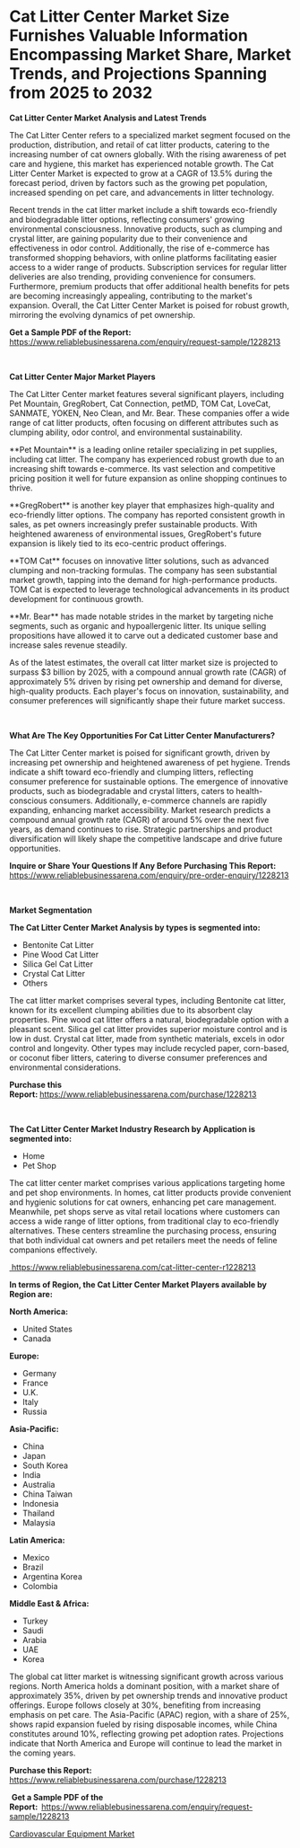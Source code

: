 <p><h1>Cat Litter Center Market Size Furnishes Valuable Information Encompassing Market Share, Market Trends, and Projections Spanning from 2025 to 2032</h1></p><p><strong>Cat Litter Center Market Analysis and Latest Trends</strong></p>
<p><p>The Cat Litter Center refers to a specialized market segment focused on the production, distribution, and retail of cat litter products, catering to the increasing number of cat owners globally. With the rising awareness of pet care and hygiene, this market has experienced notable growth. The Cat Litter Center Market is expected to grow at a CAGR of 13.5% during the forecast period, driven by factors such as the growing pet population, increased spending on pet care, and advancements in litter technology.</p><p>Recent trends in the cat litter market include a shift towards eco-friendly and biodegradable litter options, reflecting consumers' growing environmental consciousness. Innovative products, such as clumping and crystal litter, are gaining popularity due to their convenience and effectiveness in odor control. Additionally, the rise of e-commerce has transformed shopping behaviors, with online platforms facilitating easier access to a wider range of products. Subscription services for regular litter deliveries are also trending, providing convenience for consumers. Furthermore, premium products that offer additional health benefits for pets are becoming increasingly appealing, contributing to the market's expansion. Overall, the Cat Litter Center Market is poised for robust growth, mirroring the evolving dynamics of pet ownership.</p></p>
<p><strong>Get a Sample PDF of the Report:&nbsp;</strong> <a href="https://www.reliablebusinessarena.com/enquiry/request-sample/1228213?utm_campaign=1892&utm_medium=2&utm_source=Github&utm_content=ia&utm_term=07022025&utm_id=cat-litter-center">https://www.reliablebusinessarena.com/enquiry/request-sample/1228213</a></p>
<p>&nbsp;</p>
<p><strong>Cat Litter Center Major Market Players</strong></p>
<p><p>The Cat Litter Center market features several significant players, including Pet Mountain, GregRobert, Cat Connection, petMD, TOM Cat, LoveCat, SANMATE, YOKEN, Neo Clean, and Mr. Bear. These companies offer a wide range of cat litter products, often focusing on different attributes such as clumping ability, odor control, and environmental sustainability.</p><p>**Pet Mountain** is a leading online retailer specializing in pet supplies, including cat litter. The company has experienced robust growth due to an increasing shift towards e-commerce. Its vast selection and competitive pricing position it well for future expansion as online shopping continues to thrive.</p><p>**GregRobert** is another key player that emphasizes high-quality and eco-friendly litter options. The company has reported consistent growth in sales, as pet owners increasingly prefer sustainable products. With heightened awareness of environmental issues, GregRobert's future expansion is likely tied to its eco-centric product offerings.</p><p>**TOM Cat** focuses on innovative litter solutions, such as advanced clumping and non-tracking formulas. The company has seen substantial market growth, tapping into the demand for high-performance products. TOM Cat is expected to leverage technological advancements in its product development for continuous growth.</p><p>**Mr. Bear** has made notable strides in the market by targeting niche segments, such as organic and hypoallergenic litter. Its unique selling propositions have allowed it to carve out a dedicated customer base and increase sales revenue steadily.</p><p>As of the latest estimates, the overall cat litter market size is projected to surpass $3 billion by 2025, with a compound annual growth rate (CAGR) of approximately 5% driven by rising pet ownership and demand for diverse, high-quality products. Each player's focus on innovation, sustainability, and consumer preferences will significantly shape their future market success.</p></p>
<p>&nbsp;</p>
<p><strong>What Are The Key Opportunities For Cat Litter Center Manufacturers?</strong></p>
<p><p>The Cat Litter Center market is poised for significant growth, driven by increasing pet ownership and heightened awareness of pet hygiene. Trends indicate a shift toward eco-friendly and clumping litters, reflecting consumer preference for sustainable options. The emergence of innovative products, such as biodegradable and crystal litters, caters to health-conscious consumers. Additionally, e-commerce channels are rapidly expanding, enhancing market accessibility. Market research predicts a compound annual growth rate (CAGR) of around 5% over the next five years, as demand continues to rise. Strategic partnerships and product diversification will likely shape the competitive landscape and drive future opportunities.</p></p>
<p><strong>Inquire or Share Your Questions If Any Before Purchasing This Report:</strong> <a href="https://www.reliablebusinessarena.com/enquiry/pre-order-enquiry/1228213?utm_campaign=1892&utm_medium=2&utm_source=Github&utm_content=ia&utm_term=07022025&utm_id=cat-litter-center">https://www.reliablebusinessarena.com/enquiry/pre-order-enquiry/1228213</a></p>
<p>&nbsp;</p>
<p><strong>Market Segmentation</strong></p>
<p><strong>The Cat Litter Center Market Analysis by types is segmented into:</strong></p>
<p><ul><li>Bentonite Cat Litter</li><li>Pine Wood Cat Litter</li><li>Silica Gel Cat Litter</li><li>Crystal Cat Litter</li><li>Others</li></ul></p>
<p><p>The cat litter market comprises several types, including Bentonite cat litter, known for its excellent clumping abilities due to its absorbent clay properties. Pine wood cat litter offers a natural, biodegradable option with a pleasant scent. Silica gel cat litter provides superior moisture control and is low in dust. Crystal cat litter, made from synthetic materials, excels in odor control and longevity. Other types may include recycled paper, corn-based, or coconut fiber litters, catering to diverse consumer preferences and environmental considerations.</p></p>
<p><strong>Purchase this Report:&nbsp;</strong><a href="https://www.reliablebusinessarena.com/purchase/1228213?utm_campaign=1892&utm_medium=2&utm_source=Github&utm_content=ia&utm_term=07022025&utm_id=cat-litter-center">https://www.reliablebusinessarena.com/purchase/1228213</a></p>
<p>&nbsp;</p>
<p><strong>The Cat Litter Center Market Industry Research by Application is segmented into:</strong></p>
<p><ul><li>Home</li><li>Pet Shop</li></ul></p>
<p><p>The cat litter center market comprises various applications targeting home and pet shop environments. In homes, cat litter products provide convenient and hygienic solutions for cat owners, enhancing pet care management. Meanwhile, pet shops serve as vital retail locations where customers can access a wide range of litter options, from traditional clay to eco-friendly alternatives. These centers streamline the purchasing process, ensuring that both individual cat owners and pet retailers meet the needs of feline companions effectively.</p></p>
<p><a href="https://www.reliablebusinessarena.com/cat-litter-center-r1228213?utm_campaign=1892&utm_medium=2&utm_source=Github&utm_content=ia&utm_term=07022025&utm_id=cat-litter-center">&nbsp;https://www.reliablebusinessarena.com/cat-litter-center-r1228213</a></p>
<p><strong>In terms of Region, the Cat Litter Center Market Players available by Region are:</strong></p>
<p>
    <p> <strong> North America: </strong>
        <ul>
            <li>United States</li>
            <li>Canada</li>
        </ul>
        </p> 
    <p> <strong> Europe: </strong>
        <ul>
            <li>Germany</li>
            <li>France</li>
            <li>U.K.</li>
            <li>Italy</li>
            <li>Russia</li>
        </ul>
        </p> 
    <p> <strong> Asia-Pacific: </strong>
        <ul>
            <li>China</li>
            <li>Japan</li>
            <li>South Korea</li>
            <li>India</li>
            <li>Australia</li>
            <li>China Taiwan</li>
            <li>Indonesia</li>
            <li>Thailand</li>
            <li>Malaysia</li>
        </ul>
        </p> 
    <p> <strong> Latin America: </strong>
        <ul>
            <li>Mexico</li>
            <li>Brazil</li>
            <li>Argentina Korea</li>
            <li>Colombia</li>
        </ul>
        </p> 
    <p> <strong> Middle East & Africa: </strong>
        <ul>
            <li>Turkey</li>
            <li>Saudi</li>
            <li>Arabia</li>
            <li>UAE</li>
            <li>Korea</li>
        </ul>
    </p>
    </p>
<p><p>The global cat litter market is witnessing significant growth across various regions. North America holds a dominant position, with a market share of approximately 35%, driven by pet ownership trends and innovative product offerings. Europe follows closely at 30%, benefiting from increasing emphasis on pet care. The Asia-Pacific (APAC) region, with a share of 25%, shows rapid expansion fueled by rising disposable incomes, while China constitutes around 10%, reflecting growing pet adoption rates. Projections indicate that North America and Europe will continue to lead the market in the coming years.</p></p>
<p><strong>Purchase this Report: </strong><a href="https://www.reliablebusinessarena.com/purchase/1228213?utm_campaign=1892&utm_medium=2&utm_source=Github&utm_content=ia&utm_term=07022025&utm_id=cat-litter-center">https://www.reliablebusinessarena.com/purchase/1228213</a></p>
<p>&nbsp;<strong>Get a Sample PDF of the Report:&nbsp;&nbsp;</strong><a href="https://www.reliablebusinessarena.com/enquiry/request-sample/1228213?utm_campaign=1892&utm_medium=2&utm_source=Github&utm_content=ia&utm_term=07022025&utm_id=cat-litter-center">https://www.reliablebusinessarena.com/enquiry/request-sample/1228213</a></p>
<p><strong></strong></p>
<p><p><a href="https://github.com/provorikovar/Market-Research-Report-List-7/blob/main/cardiovascular-equipment-market.md?utm_campaign=1892&utm_medium=2&utm_source=Github&utm_content=ia&utm_term=07022025&utm_id=cat-litter-center">Cardiovascular Equipment Market</a></p></p>